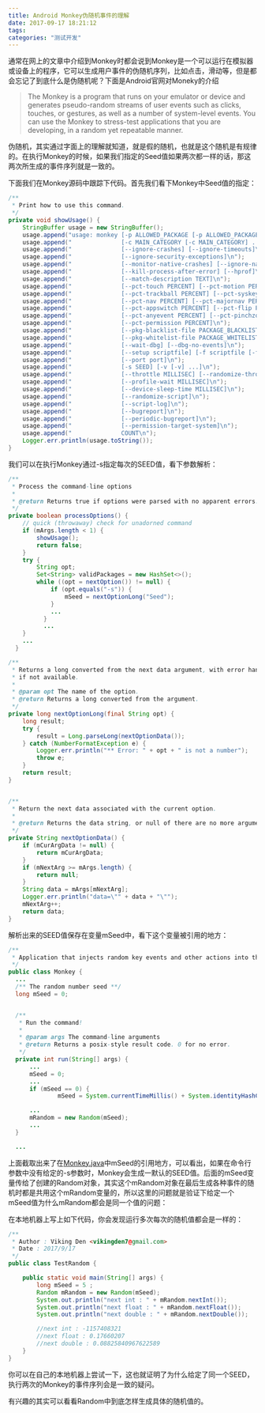 ```yaml
---
title: Android Monkey伪随机事件的理解
date: 2017-09-17 18:21:12
tags:
categories: "测试开发"
---
```


通常在网上的文章中介绍到Monkey时都会说到Monkey是一个可以运行在模拟器或设备上的程序，它可以生成用户事件的伪随机序列，比如点击，滑动等，但是都会忘记了到底什么是伪随机呢？下面是Android官网对Moneky的介绍

>The Monkey is a program that runs on your emulator or device and generates pseudo-random streams of user events such as clicks, touches, or gestures, as well as a number of system-level events. You can use the Monkey to stress-test applications that you are developing, in a random yet repeatable manner.

<!--more-->

伪随机，其实通过字面上的理解就知道，就是假的随机，也就是这个随机是有规律的。在执行Monkey的时候，如果我们指定的Seed值如果两次都一样的话，那这两次所生成的事件序列就是一致的。

下面我们在Monkey源码中跟踪下代码。首先我们看下Monkey中Seed值的指定：

```java
/**
 * Print how to use this command.
 */
private void showUsage() {
    StringBuffer usage = new StringBuffer();
    usage.append("usage: monkey [-p ALLOWED_PACKAGE [-p ALLOWED_PACKAGE] ...]\n");
    usage.append("              [-c MAIN_CATEGORY [-c MAIN_CATEGORY] ...]\n");
    usage.append("              [--ignore-crashes] [--ignore-timeouts]\n");
    usage.append("              [--ignore-security-exceptions]\n");
    usage.append("              [--monitor-native-crashes] [--ignore-native-crashes]\n");
    usage.append("              [--kill-process-after-error] [--hprof]\n");
    usage.append("              [--match-description TEXT]\n");
    usage.append("              [--pct-touch PERCENT] [--pct-motion PERCENT]\n");
    usage.append("              [--pct-trackball PERCENT] [--pct-syskeys PERCENT]\n");
    usage.append("              [--pct-nav PERCENT] [--pct-majornav PERCENT]\n");
    usage.append("              [--pct-appswitch PERCENT] [--pct-flip PERCENT]\n");
    usage.append("              [--pct-anyevent PERCENT] [--pct-pinchzoom PERCENT]\n");
    usage.append("              [--pct-permission PERCENT]\n");
    usage.append("              [--pkg-blacklist-file PACKAGE_BLACKLIST_FILE]\n");
    usage.append("              [--pkg-whitelist-file PACKAGE_WHITELIST_FILE]\n");
    usage.append("              [--wait-dbg] [--dbg-no-events]\n");
    usage.append("              [--setup scriptfile] [-f scriptfile [-f scriptfile] ...]\n");
    usage.append("              [--port port]\n");
    usage.append("              [-s SEED] [-v [-v] ...]\n");
    usage.append("              [--throttle MILLISEC] [--randomize-throttle]\n");
    usage.append("              [--profile-wait MILLISEC]\n");
    usage.append("              [--device-sleep-time MILLISEC]\n");
    usage.append("              [--randomize-script]\n");
    usage.append("              [--script-log]\n");
    usage.append("              [--bugreport]\n");
    usage.append("              [--periodic-bugreport]\n");
    usage.append("              [--permission-target-system]\n");
    usage.append("              COUNT\n");
    Logger.err.println(usage.toString());
}
```

我们可以在执行Monkey通过-s指定每次的SEED值，看下参数解析：

```java
/**
 * Process the command-line options
 *
 * @return Returns true if options were parsed with no apparent errors.
 */
private boolean processOptions() {
    // quick (throwaway) check for unadorned command
    if (mArgs.length < 1) {
        showUsage();
        return false;
    }
    try {
        String opt;
        Set<String> validPackages = new HashSet<>();
        while ((opt = nextOption()) != null) {
            if (opt.equals("-s")) {
                mSeed = nextOptionLong("Seed");
            }
            ...
          }
          ...
    }
    ...
  }

/**
 * Returns a long converted from the next data argument, with error handling
 * if not available.
 *
 * @param opt The name of the option.
 * @return Returns a long converted from the argument.
 */
private long nextOptionLong(final String opt) {
    long result;
    try {
        result = Long.parseLong(nextOptionData());
    } catch (NumberFormatException e) {
        Logger.err.println("** Error: " + opt + " is not a number");
        throw e;
    }
    return result;
}


/**
 * Return the next data associated with the current option.
 *
 * @return Returns the data string, or null of there are no more arguments.
 */
private String nextOptionData() {
    if (mCurArgData != null) {
        return mCurArgData;
    }
    if (mNextArg >= mArgs.length) {
        return null;
    }
    String data = mArgs[mNextArg];
    Logger.err.println("data=\"" + data + "\"");
    mNextArg++;
    return data;
}
```

解析出来的SEED值保存在变量mSeed中，看下这个变量被引用的地方：

```java
/**
 * Application that injects random key events and other actions into the system.
 */
public class Monkey {
  ...
  /** The random number seed **/
  long mSeed = 0;


  /**
   * Run the command!
   *
   * @param args The command-line arguments
   * @return Returns a posix-style result code. 0 for no error.
   */
  private int run(String[] args) {
      ...
      mSeed = 0;
      ...
      if (mSeed == 0) {
              mSeed = System.currentTimeMillis() + System.identityHashCode(this);

      ...
      mRandom = new Random(mSeed);
      ...
  }

  ...
```

上面截取出来了在[Monkey.java](https://android.googlesource.com/platform/development/+/master/cmds/monkey/src/com/android/commands/monkey/Monkey.java)中mSeed的引用地方，可以看出，如果在命令行参数中没有给定的-s参数时，Monkey会生成一默认的SEED值。后面的mSeed变量传给了创建的Random对象，其实这个mRandom对象在最后生成各种事件的随机时都是共用这个mRandom变量的，所以这里的问题就是验证下给定一个mSeed值为什么mRandom都会是同一个值的问题：

在本地机器上写上如下代码，你会发现运行多次每次的随机值都会是一样的：

```java
/**
 * Author : Viking Den <vikingden7@gmail.com>
 * Date : 2017/9/17
 */
public class TestRandom {

    public static void main(String[] args) {
        long mSeed = 5 ;
        Random mRandom = new Random(mSeed);
        System.out.println("next int : " + mRandom.nextInt());
        System.out.println("next float : " + mRandom.nextFloat());
        System.out.println("next double : " + mRandom.nextDouble());

        //next int : -1157408321
        //next float : 0.17660207
        //next double : 0.08825840967622589
    }
}
```

你可以在自己的本地机器上尝试一下，这也就证明了为什么给定了同一个SEED，执行两次的Monkey的事件序列会是一致的疑问。

有兴趣的其实可以看看Random中到底怎样生成具体的随机值的。
